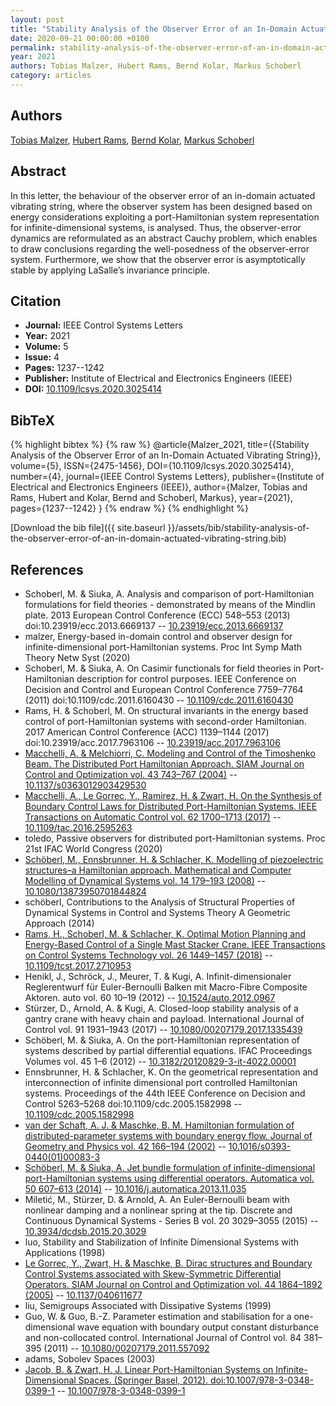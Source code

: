 ```yaml
---
layout: post
title: "Stability Analysis of the Observer Error of an In-Domain Actuated Vibrating String"
date: 2020-09-21 00:00:00 +0100
permalink: stability-analysis-of-the-observer-error-of-an-in-domain-actuated-vibrating-string
year: 2021
authors: Tobias Malzer, Hubert Rams, Bernd Kolar, Markus Schoberl
category: articles
---
```

 
## Authors
[Tobias Malzer](authors/tobias-malzer), [Hubert Rams](authors/hubert-rams), [Bernd Kolar](authors/bernd-kolar), [Markus Schoberl](authors/markus-schoberl)
 
## Abstract
In this letter, the behaviour of the observer error of an in-domain actuated vibrating string, where the observer system has been designed based on energy considerations exploiting a port-Hamiltonian system representation for infinite-dimensional systems, is analysed. Thus, the observer-error dynamics are reformulated as an abstract Cauchy problem, which enables to draw conclusions regarding the well-posedness of the observer-error system. Furthermore, we show that the observer error is asymptotically stable by applying LaSalle’s invariance principle.
 
## Citation
- **Journal:** IEEE Control Systems Letters
- **Year:** 2021
- **Volume:** 5
- **Issue:** 4
- **Pages:** 1237--1242
- **Publisher:** Institute of Electrical and Electronics Engineers (IEEE)
- **DOI:** [10.1109/lcsys.2020.3025414](https://doi.org/10.1109/lcsys.2020.3025414)
 
## BibTeX
{% highlight bibtex %}
{% raw %}
@article{Malzer_2021,
  title={{Stability Analysis of the Observer Error of an In-Domain Actuated Vibrating String}},
  volume={5},
  ISSN={2475-1456},
  DOI={10.1109/lcsys.2020.3025414},
  number={4},
  journal={IEEE Control Systems Letters},
  publisher={Institute of Electrical and Electronics Engineers (IEEE)},
  author={Malzer, Tobias and Rams, Hubert and Kolar, Bernd and Schoberl, Markus},
  year={2021},
  pages={1237--1242}
}
{% endraw %}
{% endhighlight %}
 
[Download the bib file]({{ site.baseurl }}/assets/bib/stability-analysis-of-the-observer-error-of-an-in-domain-actuated-vibrating-string.bib)
 
## References
- Schoberl, M. & Siuka, A. Analysis and comparison of port-Hamiltonian formulations for field theories - demonstrated by means of the Mindlin plate. 2013 European Control Conference (ECC) 548–553 (2013) doi:10.23919/ecc.2013.6669137 -- [10.23919/ecc.2013.6669137](https://doi.org/10.23919/ecc.2013.6669137)
- malzer, Energy-based in-domain control and observer design for infinite-dimensional port-Hamiltonian systems. Proc Int Symp Math Theory Netw Syst (2020)
- Schoberl, M. & Siuka, A. On Casimir functionals for field theories in Port-Hamiltonian description for control purposes. IEEE Conference on Decision and Control and European Control Conference 7759–7764 (2011) doi:10.1109/cdc.2011.6160430 -- [10.1109/cdc.2011.6160430](https://doi.org/10.1109/cdc.2011.6160430)
- Rams, H. & Schoberl, M. On structural invariants in the energy based control of port-Hamiltonian systems with second-order Hamiltonian. 2017 American Control Conference (ACC) 1139–1144 (2017) doi:10.23919/acc.2017.7963106 -- [10.23919/acc.2017.7963106](https://doi.org/10.23919/acc.2017.7963106)
- [Macchelli, A. & Melchiorri, C. Modeling and Control of the Timoshenko Beam. The Distributed Port Hamiltonian Approach. SIAM Journal on Control and Optimization vol. 43 743–767 (2004)](modeling-and-control-of-the-timoshenko-beam-the-distributed-port-hamiltonian-approach) -- [10.1137/s0363012903429530](https://doi.org/10.1137/s0363012903429530)
- [Macchelli, A., Le Gorrec, Y., Ramirez, H. & Zwart, H. On the Synthesis of Boundary Control Laws for Distributed Port-Hamiltonian Systems. IEEE Transactions on Automatic Control vol. 62 1700–1713 (2017)](on-the-synthesis-of-boundary-control-laws-for-distributed-port-hamiltonian-systems) -- [10.1109/tac.2016.2595263](https://doi.org/10.1109/tac.2016.2595263)
- toledo, Passive observers for distributed port-Hamiltonian systems. Proc 21st IFAC World Congress (2020)
- [Schöberl, M., Ennsbrunner, H. & Schlacher, K. Modelling of piezoelectric structures–a Hamiltonian approach. Mathematical and Computer Modelling of Dynamical Systems vol. 14 179–193 (2008)](modelling-of-piezoelectric-structures-a-hamiltonian-approach) -- [10.1080/13873950701844824](https://doi.org/10.1080/13873950701844824)
- schöberl, Contributions to the Analysis of Structural Properties of Dynamical Systems in Control and Systems Theory A Geometric Approach (2014)
- [Rams, H., Schoberl, M. & Schlacher, K. Optimal Motion Planning and Energy-Based Control of a Single Mast Stacker Crane. IEEE Transactions on Control Systems Technology vol. 26 1449–1457 (2018)](optimal-motion-planning-and-energy-based-control-of-a-single-mast-stacker-crane) -- [10.1109/tcst.2017.2710953](https://doi.org/10.1109/tcst.2017.2710953)
- Henikl, J., Schröck, J., Meurer, T. & Kugi, A. Infinit-dimensionaler Reglerentwurf für Euler-Bernoulli Balken mit Macro-Fibre Composite Aktoren. auto vol. 60 10–19 (2012) -- [10.1524/auto.2012.0967](https://doi.org/10.1524/auto.2012.0967)
- Stürzer, D., Arnold, A. & Kugi, A. Closed-loop stability analysis of a gantry crane with heavy chain and payload. International Journal of Control vol. 91 1931–1943 (2017) -- [10.1080/00207179.2017.1335439](https://doi.org/10.1080/00207179.2017.1335439)
- Schöberl, M. & Siuka, A. On the port-Hamiltonian representation of systems described by partial differential equations. IFAC Proceedings Volumes vol. 45 1–6 (2012) -- [10.3182/20120829-3-it-4022.00001](https://doi.org/10.3182/20120829-3-it-4022.00001)
- Ennsbrunner, H. & Schlacher, K. On the geometrical representation and interconnection of infinite dimensional port controlled Hamiltonian systems. Proceedings of the 44th IEEE Conference on Decision and Control 5263–5268 doi:10.1109/cdc.2005.1582998 -- [10.1109/cdc.2005.1582998](https://doi.org/10.1109/cdc.2005.1582998)
- [van der Schaft, A. J. & Maschke, B. M. Hamiltonian formulation of distributed-parameter systems with boundary energy flow. Journal of Geometry and Physics vol. 42 166–194 (2002)](hamiltonian-formulation-of-distributed-parameter-systems-with-boundary-energy-flow) -- [10.1016/s0393-0440(01)00083-3](https://doi.org/10.1016/s0393-0440(01)00083-3)
- [Schöberl, M. & Siuka, A. Jet bundle formulation of infinite-dimensional port-Hamiltonian systems using differential operators. Automatica vol. 50 607–613 (2014)](jet-bundle-formulation-of-infinite-dimensional-port-hamiltonian-systems-using-differential-operators) -- [10.1016/j.automatica.2013.11.035](https://doi.org/10.1016/j.automatica.2013.11.035)
- Miletić, M., Stürzer, D. & Arnold, A. An Euler-Bernoulli beam with nonlinear damping and a nonlinear spring at the tip. Discrete and Continuous Dynamical Systems - Series B vol. 20 3029–3055 (2015) -- [10.3934/dcdsb.2015.20.3029](https://doi.org/10.3934/dcdsb.2015.20.3029)
- luo, Stability and Stabilization of Infinite Dimensional Systems with Applications (1998)
- [Le Gorrec, Y., Zwart, H. & Maschke, B. Dirac structures and Boundary Control Systems associated with Skew-Symmetric Differential Operators. SIAM Journal on Control and Optimization vol. 44 1864–1892 (2005)](dirac-structures-and-boundary-control-systems-associated-with-skew-symmetric-differential-operators) -- [10.1137/040611677](https://doi.org/10.1137/040611677)
- liu, Semigroups Associated with Dissipative Systems (1999)
- Guo, W. & Guo, B.-Z. Parameter estimation and stabilisation for a one-dimensional wave equation with boundary output constant disturbance and non-collocated control. International Journal of Control vol. 84 381–395 (2011) -- [10.1080/00207179.2011.557092](https://doi.org/10.1080/00207179.2011.557092)
- adams, Sobolev Spaces (2003)
- [Jacob, B. & Zwart, H. J. Linear Port-Hamiltonian Systems on Infinite-Dimensional Spaces. (Springer Basel, 2012). doi:10.1007/978-3-0348-0399-1](linear-port-hamiltonian-systems-on-infinite-dimensional-spaces) -- [10.1007/978-3-0348-0399-1](https://doi.org/10.1007/978-3-0348-0399-1)

